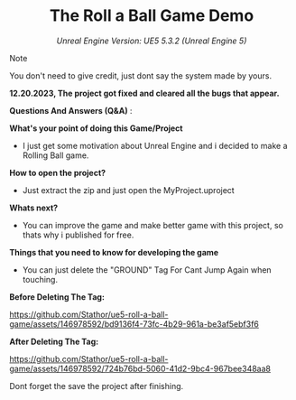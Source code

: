 # **<div align="center">The Roll a Ball Game Demo </div>** 


*<div align="center">Unreal Engine Version: UE5 5.3.2 (Unreal Engine 5)</div>*

> [!NOTE]
> You don't need to give credit, just dont say the system made by yours.
> 
> **12.20.2023, The project got fixed and cleared all the bugs that appear.**

**Questions And Answers (Q&A)** :


<b>What's your point of doing this Game/Project</b>

- I just get some motivation about Unreal Engine and i decided to make a Rolling Ball game.

<b>How to open the project?</b>

- Just extract the zip and just open the MyProject.uproject

<b>Whats next? </b>

- You can improve the game and make better game with this project, so thats why i published for free.


<b> Things that you need to know for developing the game </b>

* You can just delete the "GROUND" Tag For Cant Jump Again when touching.

**Before Deleting The Tag:**
  
https://github.com/Stathor/ue5-roll-a-ball-game/assets/146978592/bd9136f4-73fc-4b29-961a-be3af5ebf3f6

**After Deleting The Tag:**

https://github.com/Stathor/ue5-roll-a-ball-game/assets/146978592/724b76bd-5060-41d2-9bc4-967bee348aa8

Dont forget the save the project after finishing.




